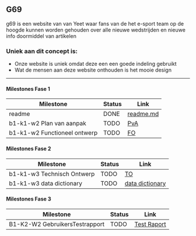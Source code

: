 ## G69
g69 is een website van van Yeet waar fans van de het e-sport team op de hoogde kunnen worden gehouden over alle nieuwe wedstrijden en nieuwe info doormiddel van artikelen
### Uniek aan dit concept is: 
 * Onze website is uniek omdat deze een een goede indeling gebruikt
 * Wat de mensen aan deze website onthouden is het mooie design


---
#### Milestones Fase 1
| Milestone  | Status | Link | 
| ------ |  ------ | ------ | 
| readme                         | DONE |  [readme.md]            |
| b1-k1-w2 Plan van aanpak       | TODO | [PvA]         |
| b1-k1-w2 Functioneel ontwerp   | TODO | [FO]                    |


   [readme.md]: <https://github.com/wesleyvliet/communityProject/blob/master/README.md>
   [PvA]: <https://docs.google.com/document/d/1vrJxu8X6afZDTLu5KLJIcXbH29MPest9jHm99JToPpQ/edit?usp=sharing>
   [FO]: <https://docs.google.com/document/d/1fE-SqUdztTpMsAXw43m5CCiBKfXJ8I_qPRpS1fqqXws/edit?usp=sharing>
  

#### Milestones Fase 2
| Milestone  | Status | Link |
| ------ |  ------ | ------ |
| b1-k1-w3 Technisch Ontwerp |  TODO |  [TO] |
| b1-k1-w3 data dictionary   |  TODO |  [data dictionary] |


   [TO]: <https://docs.google.com/document/d/1NwshzIUbXwPxH5hU8y7WQz-du9aOG5otl8-rZ29fTPA/edit?usp=sharing>
   [data dictionary]: <https://github.com/wesleyvliet/communityProject/blob/master/doc/Data.pdf>
   
   
#### Milestones Fase 3
| Milestone  | Status | Link |
| ------ |  ------ | ------ |
| B1-K2-W2 GebruikersTestrapport | TODO |  [Test Raport] |



 [usertest_youtube]: <https://youtu.be/17WoOqgXsRM?list=PLRqwX-V7Uu6ZiZxtDDRCi6uhfTH4FilpH>
 [test Raport]: <https://docs.google.com/document/d/1aPkDHmDKfrJkelDs5chnSxshDP7_u6soF0ABCxpxO_M/edit?usp=sharing>
 [op]: <https://docs.google.com/spreadsheets/>
 [mystat]: <https://docs.google.com/spreadsheets/>




 
